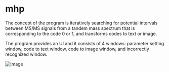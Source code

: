 # mhp
The concept of the program is iteratively searching for potential intervals between MS/MS signals from a tandem mass spectrum that is corresponding to the code 0 or 1, and transforms codes to text or image. 

The program provides an UI and it consists of 4 windows: parameter setting window, code to text window, code to image window, and incorrectly recognized window. 

![image](https://user-images.githubusercontent.com/72596678/124209290-da6b5800-db1b-11eb-86df-ca181b963c15.png)
